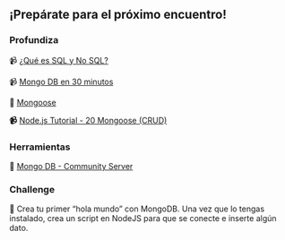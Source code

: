 ## ¡Prepárate para el próximo encuentro!

### Profundiza

📹 [¿Qué es SQL y No SQL?](https://www.youtube.com/watch?v=zmXl2dOGWL8)

📹 [Mongo DB en 30 minutos](https://www.youtube.com/watch?v=pWbMrx5rVBE)

📄 [Mongoose](https://mongoosejs.com/)

**📹** [Node.js Tutorial - 20 Mongoose (CRUD)](https://www.youtube.com/watch?v=CnxuwiFCfb0)

### Herramientas

🔧 [Mongo DB - Community Server](https://www.mongodb.com/es)

### Challenge

📝 Crea tu primer “hola mundo” con MongoDB. Una vez que lo tengas instalado, crea un script en NodeJS para que se
conecte e inserte algún dato.